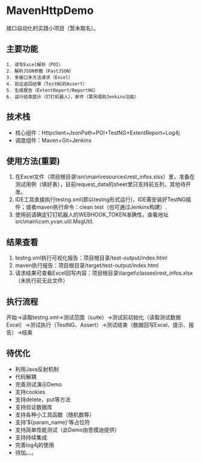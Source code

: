 # MavenHttpDemo

接口自动化的实践小项目（暂未取名）。

## 主要功能

	1. 读写Excel解析（POI）
    2. 解析JSON参数（FastJSON）
	3. 多接口多方法请求（Excel）
	4. 验证返回结果（TestNG的Assert）
	5. 生成报告（ExtentReport/ReportNG）
	6. 运行结束提示（钉钉机器人），邮件（需另借助Jenkins功能）
	
## 技术栈

- 核心组件：Httpclient+JsonPath+POI+TestNG+ExtentReport+Log4j
- 调度组件：Maven+Git+Jenkins

## 使用方法(重要)

1. 在Excel文件（项目根目录\src\main\resources\rest_infos.xlsx）里，准备在测试用例（填好表），目前request_data的sheet里只支持前五列，其他待开发。
2. IDE工具直接执行testng.xml(即以testng形式运行)，IDE需安装好TestNG插件；或者maven执行命令：clean test（也可通过Jenkins构建）.
3. 使用前请确定钉钉机器人的WEBHOOK_TOKEN准确性，查看地址src\main\com.yvan.util.MsgUtil.

## 结果查看

1. testng.xml执行可视化报告：项目根目录/test-output/index.html
2. maven执行报告：项目根目录/target/test-output/index.html
3. 请求结果可查看Excel回写内容：项目根目录\target\classes\rest_infos.xlsx（未执行前无此文件）

## 执行流程

开始→读取testng.xml→测试范围（suite）→测试前初始化（读取测试数据Excel）→测试执行（TestNG、Assert）→测试结束（数据回写Excel、提示、报告）→结束

## 待优化

- 利用Java反射机制
- 代码解耦
- 完善测试演示Demo
- 支持cookies
- 支持delete，put等方法
- 支持验证数据库
- 支持各种小工具函数（随机数等）
- 支持‘${param_name}’等占位符
- 支持简单性能测试（此Demo由思摸迪提供）
- 支持持续集成
- 完善log4j的使用
- 待加。。。